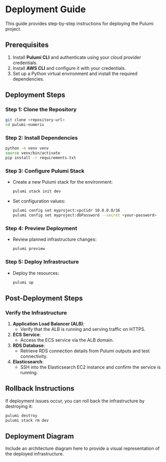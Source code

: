 
# Deployment Guide

This guide provides step-by-step instructions for deploying the Pulumi project.

## Prerequisites
1. Install **Pulumi CLI** and authenticate using your cloud provider credentials.
2. Install **AWS CLI** and configure it with your credentials.
3. Set up a Python virtual environment and install the required dependencies.

## Deployment Steps

### Step 1: Clone the Repository
```bash
git clone <repository-url>
cd pulumi-numeris
```

### Step 2: Install Dependencies
```bash
python -m venv venv
source venv/bin/activate
pip install -r requirements.txt
```

### Step 3: Configure Pulumi Stack
- Create a new Pulumi stack for the environment:
  ```bash
  pulumi stack init dev
  ```
- Set configuration values:
  ```bash
  pulumi config set myproject:vpcCidr 10.0.0.0/16
  pulumi config set myproject:dbPassword --secret <your-password>
  ```

### Step 4: Preview Deployment
- Review planned infrastructure changes:
  ```bash
  pulumi preview
  ```

### Step 5: Deploy Infrastructure
- Deploy the resources:
  ```bash
  pulumi up
  ```

## Post-Deployment Steps

### Verify the Infrastructure
1. **Application Load Balancer (ALB)**:
   - Verify that the ALB is running and serving traffic on HTTPS.
2. **ECS Service**:
   - Access the ECS service via the ALB domain.
3. **RDS Database**:
   - Retrieve RDS connection details from Pulumi outputs and test connectivity.
4. **Elasticsearch**:
   - SSH into the Elasticsearch EC2 instance and confirm the service is running.

## Rollback Instructions
If deployment issues occur, you can roll back the infrastructure by destroying it:
```bash
pulumi destroy
pulumi stack rm dev
```

## Deployment Diagram
Include an architecture diagram here to provide a visual representation of the deployed infrastructure.
